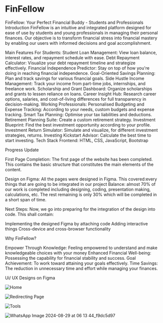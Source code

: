 # FinFellow


FinFellow: Your Perfect Financial Buddy - Students and Professionals
Introduction
FinFellow is an intuitive and integrated platform designed for ease of use by students and young professionals in managing their personal finances. Our objective is to transform financial stress into financial mastery by enabling our users with informed decisions and goal accomplishment.

Main Features
For Students:
Student Loan Management: View loan balance, interest rates, and repayment schedule with ease.
Debt Repayment Calculator: Visualize your debt repayment timeline and strategize effectively.
Financial Independence Predictor: Stay on top of how you're doing in reaching financial independence.
Goal-Oriented Savings Planning: Plan and track savings for various financial goals.
Side Hustle Income Management: Track your income from part-time jobs, internships, and freelance work.
Scholarship and Grant Dashboard: Organize scholarships and grants to lessen reliance on loans.
Career Insight Hub: Research career options, salaries, and cost-of-living differences for full transparency in decision-making.
Working Professionals: Personalised Budgeting and Expense Tracking: According to your needs, custom budgets and expense tracking. Smart Tax Planning: Optimise your tax liabilities and deductions. Retirement Planning Suite: Create a custom retirement strategy. Investment Blueprint: Find the best investment opportunity according to your profile. Investment Return Simulator: Simulate and visualize, for different investment strategies, returns. Investing Kickstart Advisor: Calculate the best time to start investing. 
Tech Stack 
Frontend: HTML, CSS, JavaScript, Bootstrap

Progress Update

First Page Completion: The first page of the website has been completed. This contains the basic structure that constitutes the main elements of the content.

Design on Figma: All the pages were designed in Figma. 
This covered:every things that are going to be integrated in our project
Balance: almost 70% of our work is completed  including designing, coding, presentation making, calculations, etc. The rest remaining is only 30% which will be completed in a short span of time.


Next Steps: Now, we go into preparing for the integration of the design into code.
 This shall contain:

Implementing the designed Figma by attaching code
Adding interactive things
Cross-device and cross-browser functionality






Why FinFellow?

Empower Through Knowledge: Feeling empowered to understand and make knowledgeable choices with your money
Enhanced Financial Well-being: Possessing the capability for financial stability and success.
Goal Achievement: To work toward attaining your goals effectively.
Time Savings: The reduction in unnecessary time and effort while managing your finances.


Ui/ UX Designs on Figma


![Home](https://github.com/user-attachments/assets/45644e4f-d13e-44ef-9eb0-efd9c175a9e8)


![Redirecting Page](https://github.com/user-attachments/assets/5c2457fd-4154-4727-8a8d-aa8cddddf73d)

![Tools](https://github.com/user-attachments/assets/606e2389-7c18-468a-a897-781b59a8546e)

![WhatsApp Image 2024-08-29 at 06 13 44_f9dc5d97](https://github.com/user-attachments/assets/c5dae872-c244-46aa-a85c-ec2a159d3a77)

